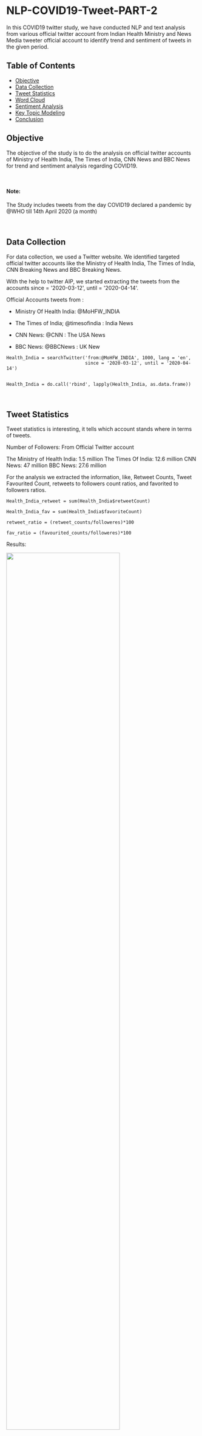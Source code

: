 # NLP-COVID19-Tweet-PART-2
In this COVID19 twitter study, we have conducted NLP and text analysis from various official twitter account from Indian Health Ministry and News Media tweeter official account to identify trend and sentiment of tweets in the given period. 


## Table of Contents

- [Objective](#objective)
- [Data Collection](#data-collection)
- [Tweet Statistics](#tweet-statisitcs)
- [Word Cloud](#word-cloud)
- [Sentiment Analysis](#sentiment-analysis)
- [Key Topic Modeling](#key-topic-modeling)
- [Conclusion](#conclusion)

## Objective
The objective of the study is to do the analysis on official twitter accounts of Ministry of Health India, The Times of India, CNN News and BBC News for trend and sentiment analysis regarding COVID19. 

<br>

#### Note: 
The Study includes tweets from the day COVID19 declared a pandemic by @WHO till 14th April 2020 (a month)

<br>

## Data Collection

For data collection, we used a Twitter website. We identified targeted official twitter accounts like the Ministry of Health India, The Times of India, CNN Breaking News and BBC Breaking News. 

With the help to twitter AIP, we started extracting the tweets from the accounts since = '2020-03-12', until = '2020-04-14'. 

Official Accounts tweets from : 
- Ministry Of Health India: @MoHFW_INDIA

- The Times of India; @timesofindia : India News

- CNN News: @CNN : The USA News

- BBC News: @BBCNews : UK New

```
Health_India = searchTwitter('from:@MoHFW_INDIA', 1000, lang = 'en', 
                             since = '2020-03-12', until = '2020-04-14')


Health_India = do.call('rbind', lapply(Health_India, as.data.frame))

```

<br>

## Tweet Statistics

Tweet statistics is interesting, it tells which account stands where in terms of tweets.

Number of Followers: From Official Twitter account

The Ministry of Health India: 1.5 million
The Times Of India: 12.6 million
CNN News: 47 million
BBC News: 27.6 million

For the analysis we extracted the information, like, Retweet Counts, Tweet Favourited Count, retweets to followers count ratios, and favorited to followers ratios.

```
Health_India_retweet = sum(Health_India$retweetCount)

Health_India_fav = sum(Health_India$favoriteCount)

retweet_ratio = (retweet_counts/followeres)*100

fav_ratio = (favourited_counts/followeres)*100
```

Results:

<p align="left"><img width=77% src=https://user-images.githubusercontent.com/44467789/79304260-85d7bf00-7f0e-11ea-8c94-84314a3589cc.png>
  

As we can see in the above table, CNN News is having the highest followers across 4 twitter accounts. However, despite the least followers The Ministry of Health India has the highest retweet ratio with 6.9. That counts @MoHFW_INDIA 's tweets are retweeted and also has a good amount of favorite ratio with 2.76. 

We have also observed despite being more than 27 million followers to BBC News, users are not paying attention to BBC News tweets. 

<br>

## Word Cloud

For word cloud we used quantda library. Ans after some text cleaning, we found the folllwoing word clouds for individual twitter accounts. 

```
health_Dfm = dfm(as.character(Health_India$text), keep = c("#*"), 
            remove = c("amp", "rt", "https", "t.co", "will", "@MoHFW_INDIA", ":", '.', ',', ';', '-', '&','.',
                       remove_numbers = TRUE, 
                       remove_punct = TRUE,
                       stem = TRUE,
                       remove_symbols = TRUE, stopwords("english")))
```

### For The Ministry of Health India:

As we can see most of the tweets from The Ministry of Health account were focused on positive and to motivate Indian people 'indiafightscorona'. The second most highlighted word we see is for '@pib_india' this official twitter account of Press Information Bureau  : Info: Press Information Bureau. Nodal agency for communicating to media on behalf of  #Government of #India. This also indicated, all the official updates were passed to the Press Information Bureau via tweets. 

<p align="center"><img width=77% src=https://user-images.githubusercontent.com/44467789/79325508-e7a82100-7f2e-11ea-9141-8e33509821e1.png>

<br>

### For The Times Of India News

As we can see in TOI's tweets, which are more focused on lockdown and cases. However, they also supported homestay during lockdown with hashtag '#cautionyespanicno'.

<p align="center"><img width=77% src=https://user-images.githubusercontent.com/44467789/79325986-bda32e80-7f2f-11ea-8e78-519f07a33c3a.png>
  
<br>

### For CNN News

FOr CNN twitter account, new your, coronavirus, along with president trump. By close look, we can also observe that CNN tweets frequently used 'pandemic' and 'died' words. One more observation is that CNN tweets do not carry hashtags! 


<p align="center"><img width=77% src=https://user-images.githubusercontent.com/44467789/79326241-25597980-7f30-11ea-9b27-264e34b9db45.png>
  
<br>

### FOr BBC news

From the following word cloud, apart from coronavirus, we also observed tweets were also more on PM Boris Johnson. Apart from this BBC also seen running trends like '#tomorrowpapertoday' and '#bbcpapers'. 

<p align="center"><img width=96% src=https://user-images.githubusercontent.com/44467789/79326606-be889000-7f30-11ea-8eed-caad26c0318d.png>
  
  
<br>

Word cloud gives us some hint words tweets trend and sentiment and language. However, for text sentiment analysis we study in detail towards these tweets sent from the individual twitter accounts. 


<br>

## Sentiment Analysis

For sentiment analysis, first, we clean the text and applied library(syuzhet) 

```
#3 Text Cleaning

health_text = gsub("(RT|via)((?:\\b\\w*@\\w+)+)","",Health_India$text)
health_text = gsub("http[^[:blank:]]+","",health_text)
health_text = gsub("@\\w+","",health_text)
health_text = gsub("[[:punct:]]"," ",health_text)
health_text = gsub("[^[:alnum:]]"," ",health_text)

health_text = as.character(health_text)
```

Sentiment analysis we analyzed in the bar plot, as follows, 

#### 1. The Health Ministry of India Tweets Sentiment

In the following sentiment bar plot, we can see that positive and trust is more than 20%. However, negativity and fear is still accounting at a 10% level, these levels can be brought down by 7-5%. 

<p align="center"><img width=77% src=https://user-images.githubusercontent.com/44467789/79531107-f574b800-808e-11ea-9961-04fa28feb27b.png>
  
<br>

#### 2. The Times of India Tweets Sentiment

In the following sentiment bar plot of TOI we can see that tweets from this account is also spreading the good amount of negativity and fear. However, positive tweets are higher, but, in the crucial times like COVID, media should control on fear and negativity on Twitter. 

<p align="center"><img width=77% src=https://user-images.githubusercontent.com/44467789/79531171-310f8200-808f-11ea-94ee-26cbaaa4e21a.png>
  
<br>

#### 3. CNN News Tweets Sentiment

In the following sentiment analysis bar plot, we can see that two big bars represent positivity and trust 

<p align="center"><img width=77% src=https://user-images.githubusercontent.com/44467789/79531222-53a19b00-808f-11ea-97c2-f566d177e6b8.png>
  
<br>

#### 4. BBC News Tweets Sentiment

IN the following bar chart we can see that, BBC tweets are higher towards fear and negativity compare to other two media accounts tweets. However, the positive tweets bar is more than 20%. 

<p align="center"><img width=77% src=https://user-images.githubusercontent.com/44467789/79531287-8350a300-808f-11ea-86fb-b0a0a4bf2e3d.png>
  
<br>

As we can see analysis of the sentiments of the tweets from individual account tweets, we can say that all the accounts are high on positivity. However, we believe still there is room to follow the right words and bring down negativity and fear in these crucial times. 


<br>

## Key Topic Modeling

FOr topic modeling on tweets from individual accounts, we identified three topics trends from tweets. 

#### 1. The Health Ministry of India Tweets Key Topics 

```
> health_term
      Topic 1      Topic 2           Topic 3             
 [1,] "@pib_india" "#covid19"        "#indiafightscorona"
 [2,] "states"     "live"            "@pib_india"        
 [3,] "home"       "media"           "@covidnewsbymib"   
 [4,] "know"       "#covid2019"      "can"               
 [5,] "/"          "cases"           "#lockdown21"       
 [6,] "management" "@drharshvardhan" "updates"           
 [7,] "help"       "country"         "health"            
 [8,] "t"          "medical"         "➡"                 
 [9,] "today"      "briefing"        ")"                 
[10,] "important"  "india"           "please"  
```

As we see, the first topic is more inclined towards home, states, and management. The second topic is on COVID and media.  The third topic is on lockdown and health. This analysis tells us how the tweets are focused on from lockdown to health awareness on COVID virus. 

<br>

#### 2. The Times of India Tweets Key Topics 

```
> toi_term
      Topic 1                Topic 2    Topic 3             
 [1,] "cases"                "'"        "read"              
 [2,] "coronavirus"          "via"      "#cautionyespanicno"
 [3,] "positive"             "covid-19" "india"             
 [4,] "#covid19"             "lockdown" "@toisports"        
 [5,] "("                    "pm"       "people"            
 [6,] ")"                    "says"     "government"        
 [7,] "#coronavirusoutbreak" "can"      "april"             
 [8,] "new"                  "govt"     "pandemic"          
 [9,] "total"                "masks"    "/"                 
[10,] "state"                "home"     "till"   
```

As we can see in TOI media tweets the first topic is towards covid19 cases, the second topic is on lockdown and government actions on states. The third topic is on-trend #cautionyespanicno, which also extends for people and government on covid19 awareness. 

<br>

#### 3. CNN News Tweets Key Topics 

```
> cnn_term
      Topic 1    Topic 2     Topic 3      
 [1,] "new"      "says"      "coronavirus"
 [2,] "people"   "health"    "president"  
 [3,] "us"       "one"       "pandemic"   
 [4,] "said"     "workers"   "trump"      
 [5,] "gov"      "according" "died"       
 [6,] "york"     "home"      "dr"         
 [7,] "state"    "americans" "cases"      
 [8,] "covid-19" "care"      "world"      
 [9,] "week"     "time"      "department" 
[10,] "united"   "order"     "two"     
```

As we can see on the CNN media topics analysis, unless India Topic 1 and 2 are on people of new york (as NYC registered highest cases) and health workers. Where topic 3 is fully covered with President Donald Trump and World. 


<br>

#### 4. BBC News Tweets Key Topics 

```
> bbc_term
      Topic 1     Topic 2                 Topic 3       
 [1,] "?"         "("                     "coronavirus" 
 [2,] "nhs"       "via"                   "says"        
 [3,] "hospital"  ")"                     "uk"          
 [4,] "@bbcsport" "lockdown"              "minister"    
 [5,] "people"    "care"                  "@bbcpolitics"
 [6,] "first"     "boris"                 "secretary"   
 [7,] "us"        "#tomorrowspaperstoday" "prime"       
 [8,] "staff"     "#bbcpapers"            "@bbcworld"   
 [9,] "died"      "johnson"               "new"         
[10,] "/"         "intensive"             "health"    
```

In the BBC News tweets topics, Topic 1 and 2 are focused on hospitals to people to staff and PM Boris Johnson to care. Topic 3 is focused on coronavirus and news to the UK. 

<br>

## Conclusion





